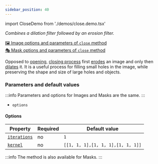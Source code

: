 ```yaml
---
sidebar_position: 40
---
```


import CloseDemo from './demos/close.demo.tsx'

_Combines a dilation filter followed by an erosion filter._

[🖼️ Image options and parameters of `close` method](https://image-js.github.io/image-js-typescript/classes/Image.html#close 'github.io link')  
[🎭 Mask options and parameters of `close` method](https://image-js.github.io/image-js-typescript/classes/Mask.html#close 'github.io link')

Opposed to [opening](./Opening.md 'internal link to open method'), [closing process](<https://en.wikipedia.org/wiki/Closing_(morphology)> 'wikipedia link on closing') first [erodes](./Erosion.md 'internal link to erode method') an image and only then [dilates](./Dilation.md 'internal link to dilate method') it.
It is a useful process for filling small holes in the image, while preserving the shape and size of large holes and objects.

<CloseDemo />

### Parameters and default values

:::info
Parameters and options for Images and Masks are the same.
:::

- `options`

#### Options

| Property                                                                                               | Required | Default value                     |
| ------------------------------------------------------------------------------------------------------ | -------- | --------------------------------- |
| [`iterations`](https://image-js.github.io/image-js-typescript/interfaces/CloseOptions.html#iterations) | no       | `1`                               |
| [`kernel`](https://image-js.github.io/image-js-typescript/interfaces/CloseOptions.html#kernel)         | no       | `[[1, 1, 1],[1, 1, 1],[1, 1, 1]]` |

:::info
The method is also available for Masks.
:::
